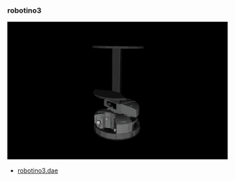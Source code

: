 <!---
 This file is automatically generated by the script 'create_preview_list.py'. Any changes will be lost 
-->

### robotino3

![robotino3](robotino/robotino3/preview.png)

* [robotino3.dae](robotino/robotino3/robotino3.dae?raw=true)

